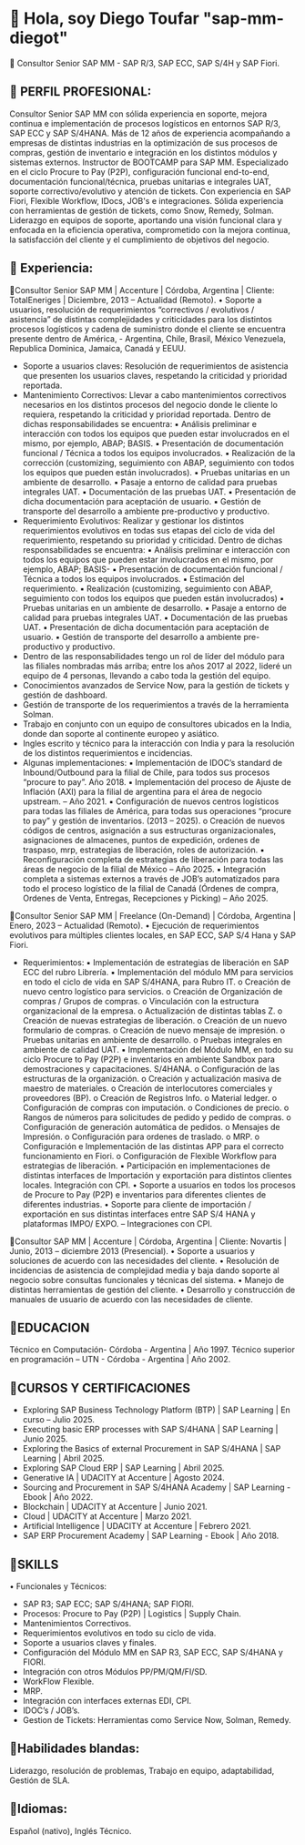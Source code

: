 # 👋 Hola, soy Diego Toufar "sap-mm-diegot"
🎯 Consultor Senior SAP MM - SAP R/3, SAP ECC, SAP S/4H y SAP Fiori.
## 💼 PERFIL PROFESIONAL:
Consultor Senior SAP MM con sólida experiencia en soporte, mejora continua e implementación de procesos logísticos en entornos SAP R/3, SAP ECC y SAP S/4HANA. Más de 12 años de experiencia acompañando a empresas de distintas industrias en la optimización de sus procesos de compras, gestión de inventario e integración en los distintos módulos y sistemas externos.
Instructor de BOOTCAMP para SAP MM.
Especializado en el ciclo Procure to Pay (P2P), configuración funcional end-to-end, documentación funcional/técnica, pruebas unitarias e integrales UAT, soporte correctivo/evolutivo y atención de tickets.
Con experiencia en SAP Fiori, Flexible Workflow, IDocs, JOB's e integraciones. 
Sólida experiencia con herramientas de gestión de tickets, como Snow, Remedy, Solman. 
Liderazgo en equipos de soporte, aportando una visión funcional clara y enfocada en la eficiencia operativa, comprometido con la mejora continua, la satisfacción del cliente y el cumplimiento de objetivos del negocio.
## 💼 Experiencia:
🚀Consultor Senior SAP MM | Accenture | Córdoba, Argentina | Cliente: TotalEneriges | Diciembre, 2013 – Actualidad
(Remoto).
• Soporte a usuarios, resolución de requerimientos “correctivos / evolutivos / asistencia” de distintas 
complejidades y criticidades para los distintos procesos logísticos y cadena de suministro donde el cliente se 
encuentra presente dentro de América, - Argentina, Chile, Brasil, México Venezuela, Republica Dominica, 
Jamaica, Canadá y EEUU.
- Soporte a usuarios claves: Resolución de requerimientos de asistencia que presenten los usuarios claves, 
respetando la criticidad y prioridad reportada.
- Mantenimiento Correctivos: Llevar a cabo mantenimientos correctivos necesarios en los distintos 
procesos del negocio donde le cliente lo requiera, respetando la criticidad y prioridad reportada.
Dentro de dichas responsabilidades se encuentra:
▪ Análisis preliminar e interacción con todos los equipos que pueden estar involucrados en el 
mismo, por ejemplo, ABAP; BASIS.
▪ Presentación de documentación funcional / Técnica a todos los equipos involucrados.
▪ Realización de la corrección (customizing, seguimiento con ABAP, seguimiento con todos los 
equipos que pueden están involucrados).
▪ Pruebas unitarias en un ambiente de desarrollo.
▪ Pasaje a entorno de calidad para pruebas integrales UAT.
▪ Documentación de las pruebas UAT.
▪ Presentación de dicha documentación para aceptación de usuario.
▪ Gestión de transporte del desarrollo a ambiente pre-productivo y productivo.
- Requerimiento Evolutivos: Realizar y gestionar los distintos requerimientos evolutivos en todas sus etapas 
del ciclo de vida del requerimiento, respetando su prioridad y criticidad. 
Dentro de dichas responsabilidades se encuentra:
▪ Análisis preliminar e interacción con todos los equipos que pueden estar involucrados en el 
mismo, por ejemplo, ABAP; BASIS-
▪ Presentación de documentación funcional / Técnica a todos los equipos involucrados.
▪ Estimación del requerimiento.
▪ Realización (customizing, seguimiento con ABAP, seguimiento con todos los equipos que 
pueden están involucrados)
▪ Pruebas unitarias en un ambiente de desarrollo.
▪ Pasaje a entorno de calidad para pruebas integrales UAT.
▪ Documentación de las pruebas UAT.
▪ Presentación de dicha documentación para aceptación de usuario.
▪ Gestión de transporte del desarrollo a ambiente pre-productivo y productivo.
- Dentro de las responsabilidades tengo un rol de líder del módulo para las filiales nombradas más arriba; 
entre los años 2017 al 2022, lideré un equipo de 4 personas, llevando a cabo toda la gestión del equipo. 
- Conocimientos avanzados de Service Now, para la gestión de tickets y gestión de dashboard. 
- Gestión de transporte de los requerimientos a través de la herramienta Solman.
- Trabajo en conjunto con un equipo de consultores ubicados en la India, donde dan soporte al continente 
europeo y asiático. 
- Ingles escrito y técnico para la interacción con India y para la resolución de los distintos requerimientos e 
incidencias.
- Algunas implementaciones:
▪ Implementación de IDOC’s standard de Inbound/Outbound para la filial de Chile, para todos 
sus procesos “procure to pay”. Año 2018.
▪ Implementación del proceso de Ajuste de Inflación (AXI) para la filial de argentina para el 
área de negocio upstream. – Año 2021.
▪ Configuración de nuevos centros logísticos para todas las filiales de América, para todas sus 
operaciones “procure to pay” y gestión de inventarios. (2013 – 2025).
o Creación de nuevos códigos de centros, asignación a sus estructuras organizacionales, 
asignaciones de almacenes, puntos de expedición, ordenes de traspaso, mrp, 
estrategias de liberación, roles de autorización.
▪ Reconfiguración completa de estrategias de liberación para todas las áreas de negocio de la 
filial de México – Año 2025.
▪ Integración completa a sistemas externos a través de JOB’s automatizados para todo el 
proceso logístico de la filial de Canadá (Órdenes de compra, Ordenes de Venta, Entregas, 
Recepciones y Picking) – Año 2025.

🚀Consultor Senior SAP MM | Freelance (On-Demand) | Córdoba, Argentina | Enero, 2023 – Actualidad (Remoto).
• Ejecución de requerimientos evolutivos para múltiples clientes locales, en SAP ECC, SAP S/4 Hana y SAP 
Fiori.
- Requerimientos: 
▪ Implementación de estrategias de liberación en SAP ECC del rubro Librería. 
▪ Implementación del módulo MM para servicios en todo el ciclo de vida en SAP S/4HANA, 
para Rubro IT.
o Creación de nuevo centro logístico para servicios.
o Creación de Organización de compras / Grupos de compras.
o Vinculación con la estructura organizacional de la empresa.
o Actualización de distintas tablas Z.
o Creación de nuevas estrategias de liberación.
o Creación de un nuevo formulario de compras.
o Creación de nuevo mensaje de impresión.
o Pruebas unitarias en ambiente de desarrollo.
o Pruebas integrales en ambiente de calidad UAT.
▪ Implementación del Módulo MM, en todo su ciclo Procure to Pay (P2P) e inventarios en 
ambiente Sandbox para demostraciones y capacitaciones. S/4HANA.
o Configuración de las estructuras de la organización.
o Creación y actualización masiva de maestro de materiales.
o Creación de interlocutores comerciales y proveedores (BP).
o Creación de Registros Info.
o Material ledger.
o Configuración de compras con imputación.
o Condiciones de precio.
o Rangos de números para solicitudes de pedido y pedido de compras.
o Configuración de generación automática de pedidos.
o Mensajes de Impresión.
o Configuración para ordenes de traslado.
o MRP.
o Configuración e Implementación de las distintas APP para el correcto 
funcionamiento en Fiori.
o Configuración de Flexible Workflow para estrategias de liberación.
▪ Participación en implementaciones de distintas interfaces de Importación y exportación para 
distintos clientes locales. Integración con CPI.
• Soporte a usuarios en todos los procesos de Procure to Pay (P2P) e inventarios para diferentes clientes de 
diferentes industrias. 
• Soporte para cliente de importación / exportación en sus distintas interfaces entre SAP S/4 HANA y 
plataformas IMPO/ EXPO. – Integraciones con CPI.

🚀Consultor SAP MM | Accenture | Córdoba, Argentina | Cliente: Novartis | Junio, 2013 – diciembre 2013 (Presencial).
• Soporte a usuarios y soluciones de acuerdo con las necesidades del cliente.
• Resolución de incidencias de asistencia de complejidad media y baja dando soporte al negocio sobre consultas 
funcionales y técnicas del sistema.
• Manejo de distintas herramientas de gestión del cliente.
• Desarrollo y construcción de manuales de usuario de acuerdo con las necesidades de cliente.

## 💼EDUCACION
Técnico en Computación- Córdoba - Argentina | Año 1997.
Técnico superior en programación – UTN - Córdoba - Argentina | Año 2002.

## 💼CURSOS Y CERTIFICACIONES
- Exploring SAP Business Technology Platform (BTP) | SAP Learning | En curso – Julio 2025.
- Executing basic ERP processes with SAP S/4HANA | SAP Learning | Junio 2025.
- Exploring the Basics of external Procurement in SAP S/4HANA | SAP Learning | Abril 2025.
- Exploring SAP Cloud ERP | SAP Learning | Abril 2025.
- Generative IA | UDACITY at Accenture | Agosto 2024.
- Sourcing and Procurement in SAP S/4HANA Academy | SAP Learning - Ebook | Año 2022.
- Blockchain | UDACITY at Accenture | Junio 2021.
- Cloud | UDACITY at Accenture | Marzo 2021.
- Artificial Intelligence | UDACITY at Accenture | Febrero 2021.
- SAP ERP Procurement Academy | SAP Learning - Ebook | Año 2018.

## 💼SKILLS
• Funcionales y Técnicos:
- SAP R3; SAP ECC; SAP S/4HANA; SAP FIORI.
- Procesos: Procure to Pay (P2P) | Logistics | Supply Chain.
- Mantenimientos Correctivos.
- Requerimientos evolutivos en todo su ciclo de vida.
- Soporte a usuarios claves y finales.
- Configuración del Módulo MM en SAP R3, SAP ECC, SAP S/4HANA y FIORI.
- Integración con otros Módulos PP/PM/QM/FI/SD.
- WorkFlow Flexible.
- MRP. 
- Integración con interfaces externas EDI, CPI.
- IDOC’s / JOB’s.
- Gestion de Tickets: Herramientas como Service Now, Solman, Remedy.

## 💼Habilidades blandas: 
Liderazgo, resolución de problemas, Trabajo en equipo, adaptabilidad, Gestión de SLA.
## 💼Idiomas:
Español (nativo), Inglés Técnico.
